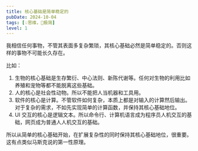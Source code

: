 ```yaml
---
title: 核心基础是简单稳定的
pubDate: 2024-10-04
tags: [💡思维，🥚极简]
level: 1
---
```


我相信任何事物，不管其表面多复杂繁琐，其核心基础必然是简单稳定的。否则这样的事物不可能长久存在。

比如：

1. 生物的核心基础是生存繁衍、中心法则、新陈代谢等。任何对生物的利用比如养殖和宠物等都不能脱离这些基础。
2. 人的核心是社会性动物。所以不能把人当机器和工具用。
3. 软件的核心是计算。不管软件如何复杂，本质上都是对输入的计算然后输出。对于复杂的需求，不如先实现简单的计算函数，并保持其核心基础地位。
4. UI 交互的核心是逻辑文本。所以命令行、计算机语言成为程序员人机交互的基础，网页成为普通人人机交互的基础。

所以从简单的核心基础开始，在扩展复杂性的同时保持其核心基础地位，很重要。这有点类似马斯克说的第一性原理。
